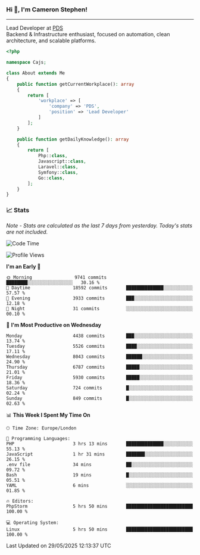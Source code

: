 ### Hi 👋, I'm Cameron Stephen!

---

Lead Developer at [PDS](https://prindatasolutions.co.uk)  
Backend & Infrastructure enthusiast, focused on automation, clean architecture, and scalable platforms.


```php
<?php

namespace Cajs;

class About extends Me
{
    public function getCurrentWorkplace(): array
    {
        return [
            'workplace' => [
                'company' => 'PDS',
                'position' => 'Lead Developer'
            ]
        ];
    }

    public function getDailyKnowledge(): array
    {
        return [
            Php::class,
            Javascript::class,
            Laravel::class,
            Symfony::class,
            Go::class,
        ];
    }
}
```

### 📈 Stats
<p><em>Note - Stats are calculated as the last 7 days from yesterday. Today's stats are not included.</em></p>


<!--START_SECTION:waka-->
![Code Time](http://img.shields.io/badge/Code%20Time-4%2C496%20hrs%2048%20mins-blue)

![Profile Views](http://img.shields.io/badge/Profile%20Views-0-blue)

**I'm an Early 🐤** 

```text
🌞 Morning                9741 commits        ████████░░░░░░░░░░░░░░░░░   30.16 % 
🌆 Daytime                18592 commits       ██████████████░░░░░░░░░░░   57.57 % 
🌃 Evening                3933 commits        ███░░░░░░░░░░░░░░░░░░░░░░   12.18 % 
🌙 Night                  31 commits          ░░░░░░░░░░░░░░░░░░░░░░░░░   00.10 % 
```
📅 **I'm Most Productive on Wednesday** 

```text
Monday                   4438 commits        ███░░░░░░░░░░░░░░░░░░░░░░   13.74 % 
Tuesday                  5526 commits        ████░░░░░░░░░░░░░░░░░░░░░   17.11 % 
Wednesday                8043 commits        ██████░░░░░░░░░░░░░░░░░░░   24.90 % 
Thursday                 6787 commits        █████░░░░░░░░░░░░░░░░░░░░   21.01 % 
Friday                   5930 commits        █████░░░░░░░░░░░░░░░░░░░░   18.36 % 
Saturday                 724 commits         █░░░░░░░░░░░░░░░░░░░░░░░░   02.24 % 
Sunday                   849 commits         █░░░░░░░░░░░░░░░░░░░░░░░░   02.63 % 
```


📊 **This Week I Spent My Time On** 

```text
🕑︎ Time Zone: Europe/London

💬 Programming Languages: 
PHP                      3 hrs 13 mins       ██████████████░░░░░░░░░░░   55.13 % 
JavaScript               1 hr 31 mins        ███████░░░░░░░░░░░░░░░░░░   26.15 % 
.env file                34 mins             ██░░░░░░░░░░░░░░░░░░░░░░░   09.72 % 
Bash                     19 mins             █░░░░░░░░░░░░░░░░░░░░░░░░   05.51 % 
YAML                     6 mins              ░░░░░░░░░░░░░░░░░░░░░░░░░   01.85 % 

🔥 Editors: 
PhpStorm                 5 hrs 50 mins       █████████████████████████   100.00 % 

💻 Operating System: 
Linux                    5 hrs 50 mins       █████████████████████████   100.00 % 
```


 Last Updated on 29/05/2025 12:13:37 UTC
<!--END_SECTION:waka-->
